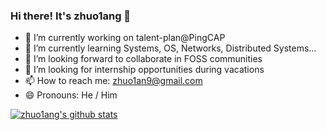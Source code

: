 ### Hi there! It's zhuo1ang 👋

- 🔭 I’m currently working on talent-plan@PingCAP
- 🌱 I’m currently learning Systems, OS, Networks, Distributed Systems...
- 👯 I’m looking forward to collaborate in FOSS communities
- 🤔 I’m looking for internship opportunities during vacations
- 📫 How to reach me: zhuo1an9@gmail.com
- 😄 Pronouns: He / Him
<!-- - ⚡ Fun fact: ... -->

[![zhuo1ang's github stats](https://github-readme-stats.vercel.app/api?username=zhuo1angT)](https://github.com/anuraghazra/github-readme-stats)
